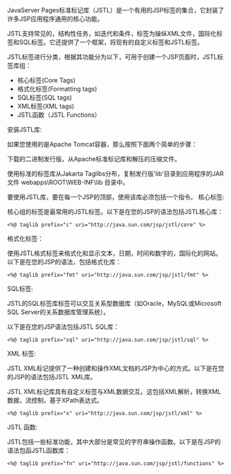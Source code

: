 JavaServer Pages标准标记库（JSTL）是一个有用的JSP标签的集合，它封装了许多JSP应用程序通用的核心功能。

JSTL支持常见的，结构性任务，如迭代和条件，标签为操纵XML文件，国际化标签和SQL标签。它还提供了一个框架，将现有的自定义标签和JSTL标签。

JSTL标签进行分类，根据其功能分为以下，可用于创建一个JSP页面时，JSTL标签库组：

- 核心标签(Core Tags)
- 格式化标签(Formatting tags)
- SQL标签(SQL tags)
- XML标签(XML tags)
- JSTL函数（JSTL Functions）

安装JSTL库:

如果您使用的是Apache Tomcat容器，那么按照下面两个简单的步骤：

下载的二进制发行版，从Apache标准标记库和解压的压缩文件。

使用标准的标签库从Jakarta Taglibs分布，复制发行版'lib'目录到应用程序的JAR文件 webapps\ROOT\WEB-INF\lib 目录中。

要使用JSTL库，要在每一个JSP的顶部，使用该库必须包括一个<taglib>指令。
核心标签:

核心组的标签是最常用的JSTL标签。以下是在您的JSP的语法包括JSTL核心库：

```
<%@ taglib prefix="c" uri="http://java.sun.com/jsp/jstl/core" %>
```
格式化标签：

使用JSTL格式标签来格式化和显示文本，日期，时间和数字的，国际化的网站。以下是在您的JSP的语法，包括格式化库：

```
<%@ taglib prefix="fmt" uri="http://java.sun.com/jsp/jstl/fmt" %>
```
SQL标签:

JSTL的SQL标签库标签可以交互关系型数据库（如Oracle，MySQL或Microsoft SQL Server的关系数据库管理系统）。

以下是在您的JSP语法包括JSTL SQL库：

```
<%@ taglib prefix="sql" uri="http://java.sun.com/jsp/jstl/sql" %>
```
XML 标签:

JSTL XML标记提供了一种创建和操作XML文档的JSP为中心的方式。以下是在您的JSP的语法包括JSTL XML库。

JSTL XML标记库具有自定义标签与XML数据交互。这包括XML解析，转换XML数据，流控制，基于XPath表达式。


```
<%@ taglib prefix="x" uri="http://java.sun.com/jsp/jstl/xml" %>
```
JSTL 函数:

JSTL包括一些标准功能，其中大部分是常见的字符串操作函数。以下是在JSP的语法包函JSTL函数库：


```
<%@ taglib prefix="fn" uri="http://java.sun.com/jsp/jstl/functions" %>
```

